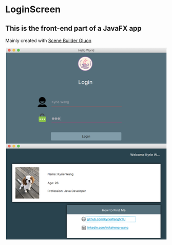 # LoginScreen
## This is the front-end part of a JavaFX app
Mainly created with [Scene Builder Gluon](http://gluonhq.com/products/scene-builder/)

<div align="center">
  <img src="https://github.com/KyrieWangNYU/LoginScreen/blob/master/images/Login.png" width = "500" height = "300" alt="Login Page" align=center />

  <img src="https://github.com/KyrieWangNYU/LoginScreen/blob/master/images/User.png" width = "500" height = "300" alt="Login Page" align=center />
</div>


